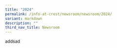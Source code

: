 ```yaml
---
title: "2024"
permalink: /info-at-crest/newsroom/newsroom/2024/
variant: markdown
description: ""
third_nav_title: Newsroom
---
```

<p>addsad</p>